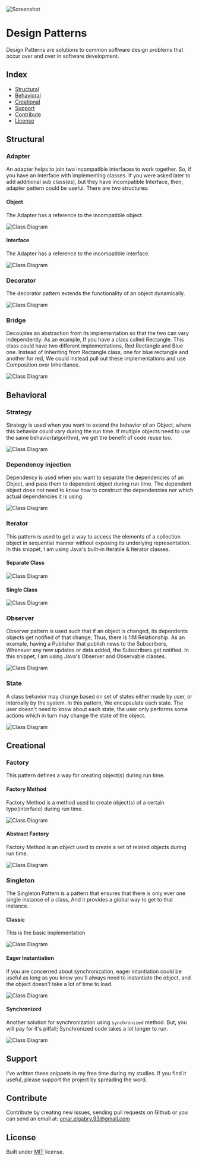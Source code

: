 ![Screenshot](https://raw.githubusercontent.com/OmarElGabry/JavaDesignPatterns/master/diagrams/logo.png)

# Design Patterns

Design Patterns are solutions to common software design problems that occur over and over in software development.

## Index
+ [Structural](#structural)
+ [Behavioral](#behavioral)
+ [Creational](#creational)
+ [Support](#support)
+ [Contribute](#contribute)
+ [License](#license)


## Structural<a name="structural"></a>

### Adapter
An adapter helps to join two incompatible interfaces to work together. So, if you have an interface with implementing classes. If you were asked later to add additional sub class(es), but they have incompatible Interface, then, adapter pattern could be useful. There are two structures:
#### Object
The Adapter has a reference to the incompatible object.

![Class Diagram](https://raw.githubusercontent.com/OmarElGabry/JavaDesignPatterns/master/diagrams/adapter.object.png)

#### Interface
The Adapter has a reference to the incompatible interface.

![Class Diagram](https://raw.githubusercontent.com/OmarElGabry/JavaDesignPatterns/master/diagrams/adapter.interface.png)

### Decorator
The decorator pattern extends the functionality of an object dynamically.

![Class Diagram](https://raw.githubusercontent.com/OmarElGabry/JavaDesignPatterns/master/diagrams/decorator.png)

### Bridge
Decouples an abstraction from its implementation so that the two can vary independently. As an example, If you have a class called Rectangle. This class could have two different implementations, Red Rectangle and Blue one. Instead of Inheriting from Rectangle class, one for blue rectangle and another for red, We could instead pull out these implementations and use Composition over Inheritance.

![Class Diagram](https://raw.githubusercontent.com/OmarElGabry/JavaDesignPatterns/master/diagrams/bridge.png)

## Behavioral<a name="behavioral"></a>
### Strategy
Strategy is used when you want to extend the behavior of an Object, where this behavior could vary during the run time. If multiple objects need to use the same behavior(algorithm), we get the benefit of code reuse too.

![Class Diagram](https://raw.githubusercontent.com/OmarElGabry/JavaDesignPatterns/master/diagrams/startegy.png)
### Dependency injection
Dependency is used when you want to separate the dependencies of an Object, and pass them to dependent object during run time. The dependent object does not need to know how to construct the dependencies nor which actual dependencies it is using.

![Class Diagram](https://raw.githubusercontent.com/OmarElGabry/JavaDesignPatterns/master/diagrams/dependency.png)

### Iterator
This pattern is used to get a way to access the elements of a collection object in sequential manner without exposing its underlying representation. In this snippet, I am using Java's built-in Iterable & Iterator classes.

#### Separate Class
![Class Diagram](https://raw.githubusercontent.com/OmarElGabry/JavaDesignPatterns/master/diagrams/iterator.separate.png)

#### Single Class 
![Class Diagram](https://raw.githubusercontent.com/OmarElGabry/JavaDesignPatterns/master/diagrams/iterator.single.png)

### Observer
Observer pattern is used such that if an object is changed, its dependents objects get notified of that change, Thus, there is 1:M Relationship. As an example, having a Publisher that publish news to the Subscribers, Whenever any new updates or data added, the Subscribers get notified. In this snippet, I am using Java's Observer and Observable classes.

![Class Diagram](https://raw.githubusercontent.com/OmarElGabry/JavaDesignPatterns/master/diagrams/observer.png)

### State
A class behavior may change based on set of states either made by user, or internally by the system. In this pattern, We encapsulate each state. The user doesn't need to know about each state, the user only performs some actions which in turn may change the state of the object.

![Class Diagram](https://raw.githubusercontent.com/OmarElGabry/JavaDesignPatterns/master/diagrams/state.png)

## Creational<a name="creational"></a>

### Factory 
This pattern defines a way for creating object(s) during run time.

#### Factory Method
Factory Method is a method used to create object(s) of a certain type(interface) during run time.

![Class Diagram](https://raw.githubusercontent.com/OmarElGabry/JavaDesignPatterns/master/diagrams/factory.method.png)

#### Abstract Factory
Factory Method is an object used to create a set of related objects during run time.

![Class Diagram](https://raw.githubusercontent.com/OmarElGabry/JavaDesignPatterns/master/diagrams/factory.abstract.png)

### Singleton
 The Singleton Pattern is a pattern that ensures that there is only ever one single instance of a class, And it provides a global way to get to that instance.

#### Classic
This is the basic implementation

![Class Diagram](https://raw.githubusercontent.com/OmarElGabry/JavaDesignPatterns/master/diagrams/singleton.classic.png)

#### Eager Instantiation
If you are concerned about synchronization, eager intantiation could be useful as long as you know you'll always need to instantiate the object, and the object doesn't take a lot of time to load.

![Class Diagram](https://raw.githubusercontent.com/OmarElGabry/JavaDesignPatterns/master/diagrams/singleton.eager.png)

#### Synchronized 
Another solution for synchronization using ```synchronized``` method. But, you will pay for it's pitfall; Synchronized code takes a lot longer to run.

![Class Diagram](https://raw.githubusercontent.com/OmarElGabry/JavaDesignPatterns/master/diagrams/singleton.synchronized.png)

## Support
I've written these snippets in my free time during my studies. If you find it useful, please support the project by spreading the word.

## Contribute <a name="contribute"></a>

Contribute by creating new issues, sending pull requests on Github or you can send an email at: omar.elgabry.93@gmail.com

## License
Built under [MIT](http://www.opensource.org/licenses/mit-license.php) license.